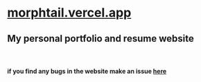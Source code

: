 # [morphtail.vercel.app](https://morphtail.vercel.app)

## My personal portfolio and resume website

<br/>

#### if you find any bugs in the website make an issue [here](https://github.com/m0rphtail/website/issues)

